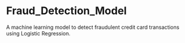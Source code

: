 # Fraud_Detection_Model
A machine learning model to detect fraudulent credit card transactions using Logistic Regression.
